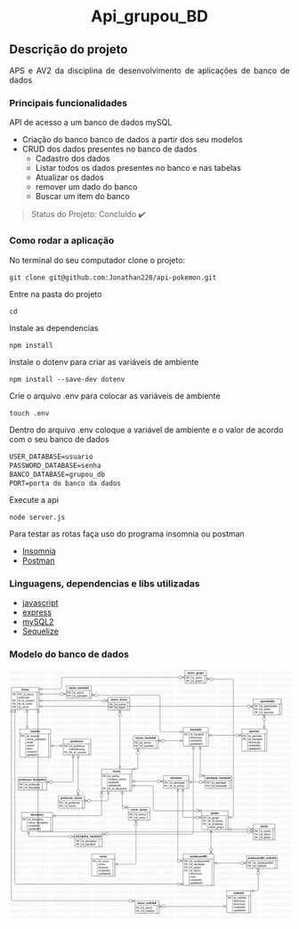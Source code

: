 <h1 align="center"> Api_grupou_BD  </h1>

## Descrição do projeto

<p align=justify>APS e AV2 da disciplina de desenvolvimento de aplicações de banco de dados</p>

### Principais funcionalidades

API de acesso a um banco de dados mySQL

- Criação do banco banco de dados a partir dos seu modelos
- CRUD dos dados presentes no banco de dados
  - Cadastro dos dados
  - Listar todos os dados presentes no banco e nas tabelas
  - Atualizar os dados
  - remover um dado do banco
  - Buscar um item do banco

> Status do Projeto: Concluído :heavy_check_mark:

### Como rodar a aplicação

No terminal do seu computador clone o projeto:

```
git clone git@github.com:Jonathan220/api-pokemon.git
```

Entre na pasta do projeto

```
cd
```

Instale as dependencias

```
npm install
```

Instale o dotenv para criar as variáveis de ambiente

```
npm install --save-dev dotenv
```

Crie o arquivo .env para colocar as variáveis de ambiente

```
touch .env
```

Dentro do arquivo .env coloque a variável de ambiente e o valor de acordo com o seu banco de dados

```
USER_DATABASE=usuario
PASSWORD_DATABASE=senha
BANCO_DATABASE=grupou_db
PORT=porta do banco da dados
```

Execute a api

```
node server.js
```

Para testar as rotas faça uso do programa insomnia ou postman

- [Insomnia](https://insomnia.rest)
- [Postman](https://www.postman.com)

### Linguagens, dependencias e libs utilizadas

- [javascript](https://developer.mozilla.org/en-US/docs/Web/javascript)
- [express](http://expressjs.com/pt-br/)
- [mySQL2](https://www.npmjs.com/package/mysql2)
- [Sequelize](https://www.npmjs.com/package/sequelize)

### Modelo do banco de dados

<img src="ERDDiagram1.jpg" alt="Diagrama entidade relacionamento">
